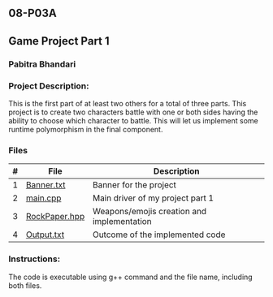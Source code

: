 ## 08-P03A
## Game Project Part 1

### Pabitra Bhandari


### Project Description:
This is the first part of at least two others for a total of three parts. This project is to create two characters battle with one or both sides having the ability to choose which character to battle. This will let us implement some runtime polymorphism in the final component. 

### Files

|   #   | File            | Description                                        |
| :---: | --------------- | -------------------------------------------------- |
|   1   | [Banner.txt](https://github.com/PabitraBhandari/2143-OOP-Bhandari/blob/main/Assigments/08-P03A/Banner.txt)         |  Banner for the project    |
|   2   | [main.cpp](https://github.com/PabitraBhandari/2143-OOP-Bhandari/blob/main/Assigments/08-P03A/main.cpp)  | Main driver of my project part 1        |
|   3   | [RockPaper.hpp](https://github.com/PabitraBhandari/2143-OOP-Bhandari/blob/main/Assigments/08-P03A/RockPaper.hpp) | Weapons/emojis creation and implementation |
|   4   | [Output.txt](https://github.com/PabitraBhandari/2143-OOP-Bhandari/blob/main/Assigments/08-P03A/output.txt) | Outcome of the implemented code |


### Instructions:
The code is executable using g++ command and the file name, including both files.




